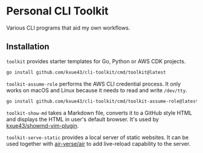 # Personal CLI Toolkit

Various CLI programs that aid my own workflows.

## Installation

`toolkit` provides starter templates for Go, Python or AWS CDK projects.

```bash
go install github.com/kxue43/cli-toolkit/cmd/toolkit@latest
```

`toolkit-assume-role` performs the AWS CLI credential process.
It only works on macOS and Linux because it needs to read and write `/dev/tty`.

```bash
go install github.com/kxue43/cli-toolkit/cmd/toolkit-assume-role@latest
```

`toolkit-show-md` takes a Markdown file, converts it to a GitHub style HTML and
displays the HTML in user's default browser. It's used by
[kxue43/showmd-vim-plugin](https://github.com/kxue43/showmd-vim-plugin).

`toolkit-serve-static` provides a local server of static websites. It can be used together with
[air-verse/air](https://github.com/air-verse/air) to add live-reload capability to the server.
